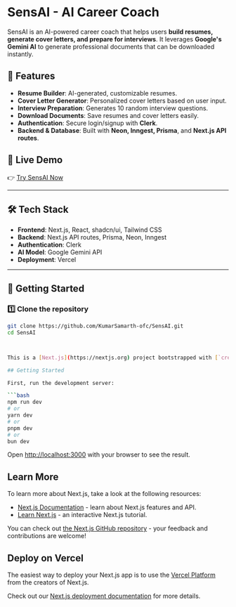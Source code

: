 # SensAI - AI Career Coach  

SensAI is an AI-powered career coach that helps users **build resumes, generate cover letters, and prepare for interviews**. It leverages **Google's Gemini AI** to generate professional documents that can be downloaded instantly.

## 🚀 Features  
- **Resume Builder**: AI-generated, customizable resumes.  
- **Cover Letter Generator**: Personalized cover letters based on user input.  
- **Interview Preparation**: Generates 10 random interview questions.  
- **Download Documents**: Save resumes and cover letters easily.  
- **Authentication**: Secure login/signup with **Clerk**.  
- **Backend & Database**: Built with **Neon, Inngest, Prisma**, and **Next.js API routes**.  

## 🔗 Live Demo  
👉 [Try SensAI Now](https://sens-ai-ten.vercel.app/)  

---

## 🛠️ Tech Stack  
- **Frontend**: Next.js, React, shadcn/ui, Tailwind CSS  
- **Backend**: Next.js API routes, Prisma, Neon, Inngest  
- **Authentication**: Clerk  
- **AI Model**: Google Gemini API  
- **Deployment**: Vercel  

---

## 🚀 Getting Started  

### 1️⃣ Clone the repository  
```bash
git clone https://github.com/KumarSamarth-ofc/SensAI.git
cd SensAI



This is a [Next.js](https://nextjs.org) project bootstrapped with [`create-next-app`](https://github.com/vercel/next.js/tree/canary/packages/create-next-app).

## Getting Started

First, run the development server:

```bash
npm run dev
# or
yarn dev
# or
pnpm dev
# or
bun dev
```

Open [http://localhost:3000](http://localhost:3000) with your browser to see the result.


## Learn More

To learn more about Next.js, take a look at the following resources:

- [Next.js Documentation](https://nextjs.org/docs) - learn about Next.js features and API.
- [Learn Next.js](https://nextjs.org/learn) - an interactive Next.js tutorial.

You can check out [the Next.js GitHub repository](https://github.com/vercel/next.js) - your feedback and contributions are welcome!

## Deploy on Vercel

The easiest way to deploy your Next.js app is to use the [Vercel Platform](https://vercel.com/new?utm_medium=default-template&filter=next.js&utm_source=create-next-app&utm_campaign=create-next-app-readme) from the creators of Next.js.

Check out our [Next.js deployment documentation](https://nextjs.org/docs/app/building-your-application/deploying) for more details.
